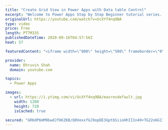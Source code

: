 ```yaml
---
title: "Create Grid View in Power Apps with Data table Control"
excerpt: "Welcome to Power Apps Step by Step Beginner tutorial series. My self Dhruvin Shah you are watching the 12th part of the Power Apps Beginner Series. During this chapter, we will talk about how we can create a Grid View in Power Apps with Data table Control. So, now let’s get started!  First, we will add"
originalUrl: https://youtube.com/watch?v=UcXYf4nq9BA
type: video
price: Free
length: PT7M33S
publishedDateTime: 2020-09-16T04:57:56Z
heat: 57

featuredContent: "<iframe width=\"800\" height=\"500\" frameborder=\"0\" src=\"https://www.youtube.com/embed/UcXYf4nq9BA\" allow=\"accelerometer; autoplay; encrypted-media; gyroscope; picture-in-picture\" allowfullscreen></iframe>"

provider:
  name: Dhruvin Shah
  domain: youtube.com

topics:
  - Power Apps

images:
  - url: https://i.ytimg.com/vi/UcXYf4nq9BA/maxresdefault.jpg
    width: 1280
    height: 720
    isCached: true

secured: "GRKdP6mM9bwdJf6KZKB/Q0VexxfGJ9opDE3GptbSiioHhII1n49+TG22o6G17QvSAuaLS5VvBPuQRPowBUFPIybCgFkyl/YGFcskLSkD9nJwUN7Cm9XabOJ/z2YDQJN9I3hoqgpmsuXaMm2LkLerhHPQIWufKa9AYPyRS3WyN0H+MFxR/jyfgV21nbOim4fFPvbTa2EC34jAEt8TDB6tvJtUaYCFHFjyfaZ9hj1DnZuDQTVvnHV6W4cq8S0zjW14q6PPfp0oL/jA3UNXRzs7fMamOU8e1OwDdxfz1I2FGXqm9SSgvUte644BdE0pwRKo8OFwvGO9iyBEyV9B0wW1SkKqalaZdUmf/PajjuPh9pyi2NQLAgcopffPT1KdSMvpv3iMe/y2doYNioOTmCVH9NZOTbJUHPdC47GP+phiH9M=;MCsCKAZe4z70jU8qcCx07Q=="
---
```


